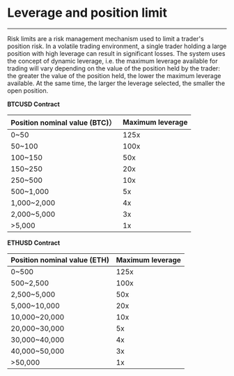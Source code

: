 # Leverage and position limit

---

Risk limits are a risk management mechanism used to limit a trader's position risk. In a volatile trading environment, a single trader holding a large position with high leverage can result in significant losses. The system uses the concept of dynamic leverage, i.e. the maximum leverage available for trading will vary depending on the value of the position held by the trader: the greater the value of the position held, the lower the maximum leverage available. At the same time, the larger the leverage selected, the smaller the open position.

**BTCUSD Contract**

| Position nominal value (BTC)） | Maximum leverage |
| :----------------------------- | :--------------- |
| 0~50                           | 125x             |
| 50~100                         | 100x             |
| 100~150                        | 50x              |
| 150~250                        | 20x              |
| 250~500                        | 10x              |
| 500~1,000                      | 5x               |
| 1,000~2,000                    | 4x               |
| 2,000~5,000                    | 3x               |
| \>5,000                        | 1x               |

**ETHUSD Contract**

| Position nominal value (ETH) | Maximum leverage |
| :--------------------------- | :--------------- |
| 0~500                        | 125x             |
| 500~2,500                    | 100x             |
| 2,500~5,000                  | 50x              |
| 5,000~10,000                 | 20x              |
| 10,000~20,000                | 10x              |
| 20,000~30,000                | 5x               |
| 30,000~40,000                | 4x               |
| 40,000~50,000                | 3x               |
| \>50,000                     | 1x               |

